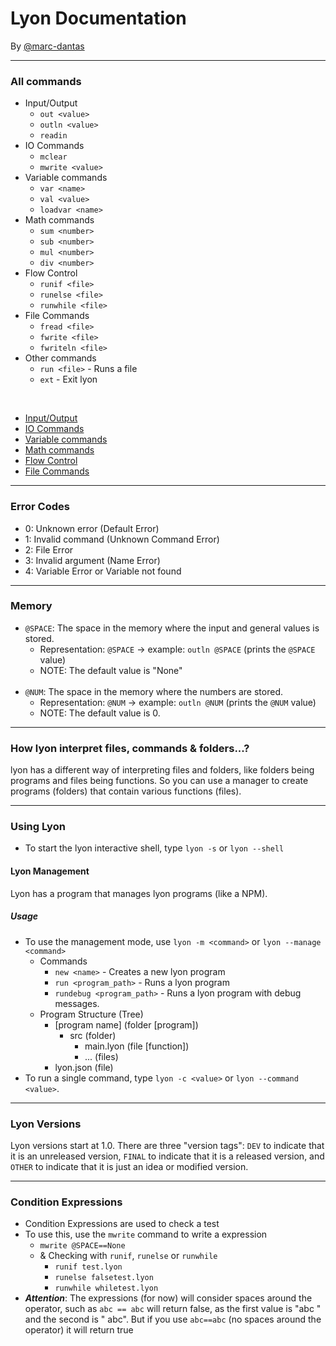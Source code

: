 # Lyon Documentation
By [@marc-dantas](https://gitub.com/marc-dantas)

<hr>

### All commands
- Input/Output
    + `out <value>`
    + `outln <value>`
    + `readin`
- IO Commands
    + `mclear`
    + `mwrite <value>`
- Variable commands
    + `var <name>`
    + `val <value>`
    + `loadvar <name>`
- Math commands
    + `sum <number>`
    + `sub <number>`
    + `mul <number>`
    + `div <number>`
- Flow Control
    + `runif <file>`
    + `runelse <file>`
    + `runwhile <file>`
- File Commands
    + `fread <file>`
    + `fwrite <file>`
    + `fwriteln <file>`
- Other commands
    + `run <file>` - Runs a file
    + `ext` - Exit lyon

<br>

- [Input/Output](./input-output.md)
- [IO Commands](./io-commands.md)
- [Variable commands](./variable-commands.md)
- [Math commands](./math-commands.md)
- [Flow Control](./flow-control.md)
- [File Commands](./file-commands.md)

<hr>

### Error Codes
- 0: Unknown error (Default Error)
- 1: Invalid command (Unknown Command Error)
- 2: File Error
- 3: Invalid argument (Name Error)
- 4: Variable Error or Variable not found

<hr>

### Memory
- `@SPACE`: The space in the memory where the input and general values is stored.
    + Representation: `@SPACE` -> example: `outln @SPACE` (prints the `@SPACE` value)
    + NOTE: The default value is "None"
<br><br>
- `@NUM`: The space in the memory where the numbers are stored.
    + Representation: `@NUM` -> example: `outln @NUM` (prints the `@NUM` value)
    + NOTE: The default value is 0.

<hr>

### How lyon interpret files, commands & folders...?
lyon has a different way of interpreting files and folders, like folders being programs and files being functions. So you can use a manager to create programs (folders) that contain various functions (files).

<hr>

### Using Lyon
- To start the lyon interactive shell, type `lyon -s` or `lyon --shell`
#### Lyon Management
Lyon has a program that manages lyon programs (like a NPM).
##### Usage
- To use the management mode, use `lyon -m <command>` or `lyon --manage <command>`
    + Commands
        + `new <name>` - Creates a new lyon program
        + `run <program_path>` - Runs a lyon program
        + `rundebug <program_path>` - Runs a lyon program with debug messages.
    + Program Structure (Tree)
      + [program name] (folder [program])
        + src (folder)
          + main.lyon (file [function])
          + ... (files)
      + lyon.json (file)
- To run a single command, type `lyon -c <value>` or `lyon --command <value>`.

<hr>

### Lyon Versions
Lyon versions start at 1.0. There are three "version tags": `DEV` to indicate that it is an unreleased version, `FINAL` to indicate that it is a released version, and `OTHER` to indicate that it is just an idea or modified version.

<hr>

### Condition Expressions
- Condition Expressions are used to check a test
- To use this, use the `mwrite` command to write a expression
    + `mwrite @SPACE==None`
    + & Checking with `runif`, `runelse` or `runwhile`
        + `runif test.lyon`
        + `runelse falsetest.lyon`
        + `runwhile whiletest.lyon`
- **_Attention_**: The expressions (for now) will consider spaces around the operator, such as `abc == abc` will return false, as the first value is "abc " and the second is " abc". But if you use `abc==abc` (no spaces around the operator) it will return true